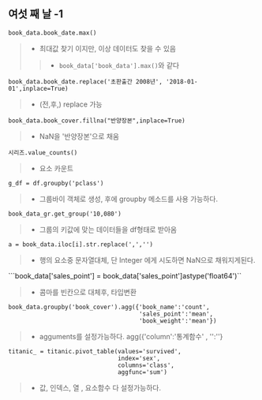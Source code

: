 ## 여섯 째 날 -1

```book_data.book_date.max()```
> * 최대값 찾기 이지만, 이상 데이터도 찾을 수 있음
> > * ```book_data['book_data'].max()```와 같다

```book_data.book_date.replace('초판출간 2008년', '2018-01-01',inplace=True)```
> * (전,후,) replace 가능

```book_data.book_cover.fillna("반양장본",inplace=True)```
> * NaN을 '반양장본'으로 채움

```시리즈.value_counts()```
> * 요소 카운트

```g_df = df.groupby('pclass')```
> * 그룹바이 객체로 생성, 후에 groupby 메소드를 사용 가능하다.

```book_data_gr.get_group('10,080')```
> * 그룹의 키값에 맞는 데이터들을 df형태로 받아옴

```a = book_data.iloc[i].str.replace(',','')```
> * 행의 요소중 문자열대체, 단 Integer 에게 시도하면 NaN으로 채워지게된다.

```book_data['sales_point'] = book_data['sales_point']astype('float64')``
> * 콤마를 빈칸으로 대체후, 타입변환 

```
book_data.groupby('book_cover').agg({'book_name':'count',
                                     'sales_point':'mean', 
                                     'book_weight':'mean'})                        
 ```
> * agguments를 설정가능하다. agg({'column':'통계함수' , '':''}


```
titanic_ = titanic.pivot_table(values='survived',
                               index='sex', 
                               columns='class',
                               aggfunc='sum')
```
> * 값, 인덱스, 열 , 요소함수 다 설정가능하다.
